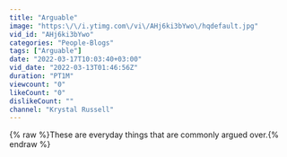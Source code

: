 ```yaml
---
title: "Arguable"
image: "https:\/\/i.ytimg.com\/vi\/AHj6ki3bYwo\/hqdefault.jpg"
vid_id: "AHj6ki3bYwo"
categories: "People-Blogs"
tags: ["Arguable"]
date: "2022-03-17T10:03:40+03:00"
vid_date: "2022-03-13T01:46:56Z"
duration: "PT1M"
viewcount: "0"
likeCount: "0"
dislikeCount: ""
channel: "Krystal Russell"
---
```

{% raw %}These are everyday things that are commonly argued over.{% endraw %}
